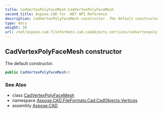 ```yaml
---
title: CadVertexPolyFaceMesh.CadVertexPolyFaceMesh
second_title: Aspose.CAD for .NET API Reference
description: CadVertexPolyFaceMesh constructor. The default constructor
type: docs
weight: 10
url: /net/aspose.cad.fileformats.cad.cadobjects.vertices/cadvertexpolyfacemesh/cadvertexpolyfacemesh/
---
```

## CadVertexPolyFaceMesh constructor

The default constructor.

```csharp
public CadVertexPolyFaceMesh()
```

### See Also

* class [CadVertexPolyFaceMesh](../)
* namespace [Aspose.CAD.FileFormats.Cad.CadObjects.Vertices](../../../aspose.cad.fileformats.cad.cadobjects.vertices/)
* assembly [Aspose.CAD](../../../)


